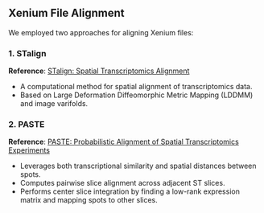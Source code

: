 ## Xenium File Alignment  

We employed two approaches for aligning Xenium files:  

### 1. **STalign**  
**Reference**: [STalign: Spatial Transcriptomics Alignment](https://www.nature.com/articles/s41467-023-43915-7)  
- A computational method for spatial alignment of transcriptomics data.  
- Based on Large Deformation Diffeomorphic Metric Mapping (LDDMM) and image varifolds.

### 2. **PASTE**  
**Reference**: [PASTE: Probabilistic Alignment of Spatial Transcriptomics Experiments](https://www.nature.com/articles/s41592-022-01459-6)   
- Leverages both transcriptional similarity and spatial distances between spots.  
- Computes pairwise slice alignment across adjacent ST slices.  
- Performs center slice integration by finding a low-rank expression matrix and mapping spots to other slices.  

